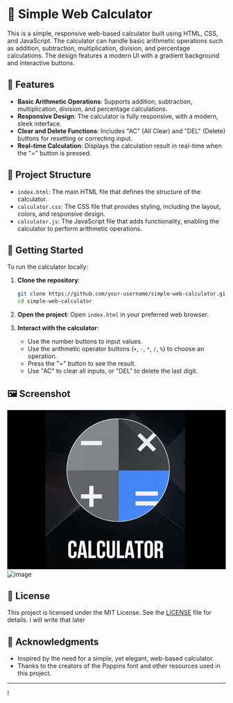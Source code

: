 # 🧮 Simple Web Calculator

This is a simple, responsive web-based calculator built using HTML, CSS, and JavaScript. The calculator can handle basic arithmetic operations such as addition, subtraction, multiplication, division, and percentage calculations. The design features a modern UI with a gradient background and interactive buttons.

## 🌟 Features

- **Basic Arithmetic Operations**: Supports addition, subtraction, multiplication, division, and percentage calculations.
- **Responsive Design**: The calculator is fully responsive, with a modern, sleek interface.
- **Clear and Delete Functions**: Includes "AC" (All Clear) and "DEL" (Delete) buttons for resetting or correcting input.
- **Real-time Calculation**: Displays the calculation result in real-time when the "=" button is pressed.

## 📂 Project Structure

- `index.html`: The main HTML file that defines the structure of the calculator.
- `calculator.css`: The CSS file that provides styling, including the layout, colors, and responsive design.
- `calculator.js`: The JavaScript file that adds functionality, enabling the calculator to perform arithmetic operations.

## 🚀 Getting Started

To run the calculator locally:

1. **Clone the repository**:
   ```bash
   git clone https://github.com/your-username/simple-web-calculator.git
   cd simple-web-calculator
   ```

2. **Open the project**:
   Open `index.html` in your preferred web browser.

3. **Interact with the calculator**:
   - Use the number buttons to input values.
   - Use the arithmetic operator buttons (`+`, `-`, `*`, `/`, `%`) to choose an operation.
   - Press the "=" button to see the result.
   - Use "AC" to clear all inputs, or "DEL" to delete the last digit.

## 🖼️ Screenshot


![Calculator Screenshot](calculator.PNG)  ![image](https://github.com/user-attachments/assets/53077f2f-7500-4647-9e1e-03dbfc22e7c8)




## 📜 License

This project is licensed under the MIT License. See the [LICENSE](LICENSE) file for details.
i will write that later
## 🙌 Acknowledgments

- Inspired by the need for a simple, yet elegant, web-based calculator.
- Thanks to the creators of the Poppins font and other resources used in this project.

---

!

